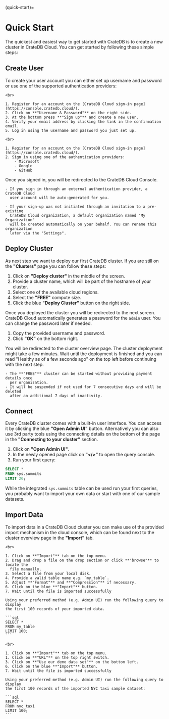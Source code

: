 (quick-start)=

# Quick Start

The quickest and easiest way to get started with CrateDB is to create a new 
cluster in CrateDB Cloud. You can get started by following these simple steps:

## Create User

To create your user account you can either set up username and password or use 
one of the supported authentication providers:

````{tab} Username & Password
<br>

1. Register for an account on the [CrateDB Cloud sign-in page](https://console.cratedb.cloud/).
2. Click on **"Username & Password"** on the right side.
3. At the bottom press **"Sign up"** and create a new user.
4. Verify your email address by clicking the link in the confirmation email.
5. Log in using the username and password you just set up.
````

````{tab} Authentication Provider
<br>

1. Register for an account on the [CrateDB Cloud sign-in page](https://console.cratedb.cloud/).
2. Sign in using one of the authentication providers:
    - Microsoft
    - Google
    - GitHub
````

Once you signed in, you will be redirected to the CrateDB Cloud Console.

```{note}
- If you sign in through an external authentication provider, a CrateDB Cloud
  user account will be auto-generated for you.

- If your sign-up was not initiated through an invitation to a pre-existing
  CrateDB Cloud organization, a default organization named "My Organization"
  will be created automatically on your behalf. You can rename this organization
  later via the "Settings".
```

## Deploy Cluster

As next step we want to deploy our first CrateDB cluster. If you are still on the
**"Clusters"** page you can follow these steps:

1. Click on **"Deploy cluster"** in the middle of the screen.
2. Provide a cluster name, which will be part of the hostname of your cluster.
3. Select one of the available cloud regions.
4. Select the **"FREE"** compute size.
5. Click the blue **"Deploy Cluster"** button on the right side.

Once you deployed the cluster you will be redirected to the next screen.
CrateDB Cloud automatically generates a password for the `admin` user. You can 
change the password later if needed.

1. Copy the provided username and password.
2. Click **"OK"** on the bottom right.

You will be redirected to the cluster overview page. The cluster deployment 
might take a few minutes. Wait until the deployment is finished and you can read
"Healthy as of a few seconds ago" on the top left before continuing with the 
next step.

```{note}
- The **"FREE"** cluster can be started without providing payment details once 
  per organization.
- It will be suspended if not used for 7 consecutive days and will be deleted 
  after an additional 7 days of inactivity.
```

## Connect

Every CrateDB cluster comes with a built-in user interface. You can access it 
by clicking the blue **"Open Admin UI"** button. Alternatively you can also use
3rd party tools using the connecting details on the bottom of the page in the
**"Connecting to your cluster"** section.

1. Click on **"Open Admin UI"**.
2. In the newly opened page click on **"</>"** to open the query console.
3. Run your first query:
  ```sql
  SELECT *
  FROM sys.summits 
  LIMIT 20;
  ```

While the integrated `sys.summits` table can be used run your first queries, you
probably want to import your own data or start with one of our sample datasets.

## Import Data

To import data in a CrateDB Cloud cluster you can make use of the provided
import mechanism in the cloud console, which can be found next to the cluster 
overview page in the **"Import"** tab.

````{tab} Own Data
<br>

1. Click on **"Import"** tab on the top menu.
2. Drag and drop a file on the drop section or click **"browse"** to locate the
  file manually.
3. Select a file from your local disk.
4. Provide a valid table name e.g. `my_table`.
5. Adjust **"Format"** and **"Compression"** if necessary.
6. Click on the blue **"Import"** button.
7. Wait until the file is imported successfully

Using your preferred method (e.g. Admin UI) run the following query to display 
the first 100 records of your imported data.

```sql
SELECT *
FROM my_table
LIMIT 100;
```
````

````{tab} Sample Dataset
<br>

1. Click on **"Import"** tab on the top menu.
1. Click on **"URL"** on the top right switch.
3. Click on **"Use our demo data set"** on the bottom left.
6. Click on the blue **"Import"** button.
7. Wait until the file is imported successfully

Using your preferred method (e.g. Admin UI) run the following query to display 
the first 100 records of the imported NYC taxi sample dataset:

```sql
SELECT *
FROM nyc_taxi
LIMIT 100;
```
````
